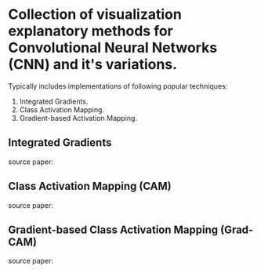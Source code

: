 # Collection of visualization explanatory methods for Convolutional Neural Networks (CNN) and it's variations.

Typically includes implementations of following popular techniques:

1. Integrated Gradients.
2. Class Activation Mapping.
3. Gradient-based Activation Mapping.



## Integrated Gradients
source paper: 

## Class Activation Mapping (CAM) 
source paper: 

## Gradient-based Class Activation Mapping (Grad-CAM)
source paper: 
